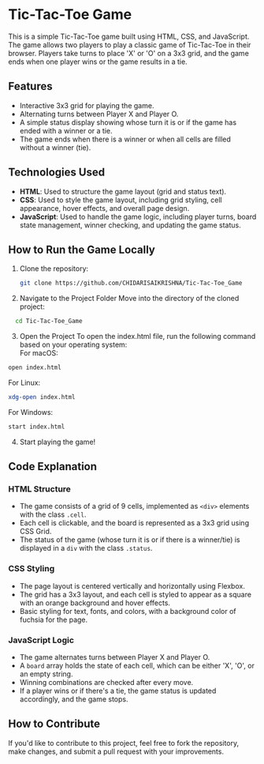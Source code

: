 # Tic-Tac-Toe Game

This is a simple Tic-Tac-Toe game built using HTML, CSS, and JavaScript. The game allows two players to play a classic game of Tic-Tac-Toe in their browser. Players take turns to place 'X' or 'O' on a 3x3 grid, and the game ends when one player wins or the game results in a tie.

## Features

- Interactive 3x3 grid for playing the game.
- Alternating turns between Player X and Player O.
- A simple status display showing whose turn it is or if the game has ended with a winner or a tie.
- The game ends when there is a winner or when all cells are filled without a winner (tie).

## Technologies Used

- **HTML**: Used to structure the game layout (grid and status text).
- **CSS**: Used to style the game layout, including grid styling, cell appearance, hover effects, and overall page design.
- **JavaScript**: Used to handle the game logic, including player turns, board state management, winner checking, and updating the game status.

## How to Run the Game Locally

1. Clone the repository:
    ```bash
   git clone https://github.com/CHIDARISAIKRISHNA/Tic-Tac-Toe_Game
    ```
2. Navigate to the Project Folder
Move into the directory of the cloned project:
```bash
  cd Tic-Tac-Toe_Game
```
3. Open the Project
To open the index.html file, run the following command based on your operating system:<br>
 For macOS:
  ```bash
 open index.html
```
 For Linux:
  ```bash
 xdg-open index.html
```
 For Windows:
  ```bash
start index.html

```

4. Start playing the game!

## Code Explanation

### HTML Structure

- The game consists of a grid of 9 cells, implemented as `<div>` elements with the class `.cell`.
- Each cell is clickable, and the board is represented as a 3x3 grid using CSS Grid.
- The status of the game (whose turn it is or if there is a winner/tie) is displayed in a `div` with the class `.status`.

### CSS Styling

- The page layout is centered vertically and horizontally using Flexbox.
- The grid has a 3x3 layout, and each cell is styled to appear as a square with an orange background and hover effects.
- Basic styling for text, fonts, and colors, with a background color of fuchsia for the page.

### JavaScript Logic

- The game alternates turns between Player X and Player O.
- A `board` array holds the state of each cell, which can be either 'X', 'O', or an empty string.
- Winning combinations are checked after every move.
- If a player wins or if there's a tie, the game status is updated accordingly, and the game stops.

## How to Contribute

If you'd like to contribute to this project, feel free to fork the repository, make changes, and submit a pull request with your improvements.

